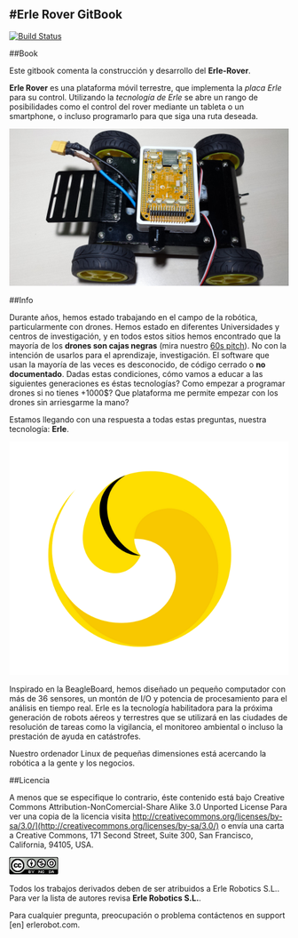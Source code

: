 #Erle Rover GitBook
---



[![Build Status](https://www.gitbook.io/button/status/book/erlerobotics/erle_gitbook_unixintroduction)](https://www.gitbook.io/book/erlerobotics/erle_gitbook_unixintroduction/activity)

##Book

Este gitbook comenta la construcción y desarrollo del **Erle-Rover**.

**Erle Rover** es una plataforma móvil terrestre, que implementa la *placa Erle* para su control. Utilizando la *tecnología de Erle* se abre un rango de posibilidades como el control del rover mediante un tableta o un smartphone, o incluso programarlo para que siga una ruta deseada.

![erlerover](../en/img/erle-rover.jpg)


##Info

Durante años, hemos estado trabajando en el campo de la robótica, particularmente con drones. Hemos estado en diferentes Universidades y centros de investigación, y en todos estos sitios hemos encontrado que la mayoría de los **drones son cajas negras** (mira nuestro [60s pitch](https://www.youtube.com/watch?v=tKAqjyXaC18)). No con la intención de usarlos para el aprendizaje, investigación. El software que usan la mayoría de las veces es desconocido, de código cerrado o **no documentado**. Dadas estas condiciones, cómo vamos a educar a las siguientes generaciones es éstas tecnologías? Como empezar a programar drones si no tienes +1000$? Que plataforma me permite empezar con los drones sin arriesgarme la mano?

Estamos llegando con una respuesta a todas estas preguntas, nuestra tecnología: **Erle**.

![imgerle1](../en/img/erlelogo2.png)

Inspirado en la BeagleBoard, hemos diseñado un pequeño computador con más de 36 sensores, un montón de I/O y potencia de procesamiento para el análisis en tiempo real. Erle es la tecnología habilitadora para la próxima generación de robots aéreos y terrestres que se utilizará en las ciudades de resolución de tareas como la vigilancia, el monitoreo ambiental o incluso la prestación de ayuda en catástrofes.

Nuestro ordenador Linux de pequeñas dimensiones está acercando la robótica a la gente y los negocios.



##Licencia

A menos que se especifique lo contrario, éste contenido está bajo Creative Commons Attribution-NonComercial-Share Alike 3.0 Unported License Para ver una copia de la licencia visita http://creativecommons.org/licenses/by-sa/3.0/](http://creativecommons.org/licenses/by-sa/3.0/) o envía una carta a Creative Commons, 171 Second Street, Suite 300, San Francisco, California, 94105, USA.

![license](img/88x31.png)


Todos los trabajos derivados deben de ser atribuidos a Erle Robotics S.L.. Para ver la lista de autores revisa **Erle Robotics S.L.**.

Para cualquier pregunta, preocupación o problema contáctenos en support [en] erlerobot.com.
